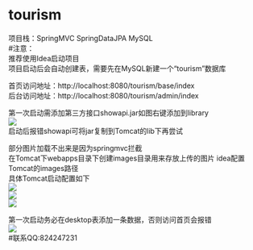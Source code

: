 # tourism
项目栈：SpringMVC SpringDataJPA MySQL  
#注意：  
推荐使用Idea启动项目  
项目启动后会自动创建表，需要先在MySQL新建一个“tourism”数据库  

首页访问地址：http://localhost:8080/tourism/base/index  
后台访问地址：http://localhost:8080/tourism/admin/index  

第一次启动需添加第三方接口showapi.jar如图右键添加到library   
![](https://github.com/jwwam/tourism/blob/master/src/main/webapp/images/addjar1.png)    
启动后报错showapi可将jar复制到Tomcat的lib下再尝试  

部分图片加载不出来是因为springmvc拦截   
在Tomcat下webapps目录下创建images目录用来存放上传的图片 idea配置Tomcat的images路径  
具体Tomcat启动配置如下  
![](https://github.com/jwwam/tourism/blob/master/src/main/webapp/images/imageUpload1.png)   
![](https://github.com/jwwam/tourism/blob/master/src/main/webapp/images/imageUpload2.png)   
![](https://github.com/jwwam/tourism/blob/master/src/main/webapp/images/imageUpload3.png)   

第一次启动务必在desktop表添加一条数据，否则访问首页会报错  
![](https://github.com/jwwam/tourism/blob/master/src/main/webapp/images/beforestart.png)  
#联系QQ:824247231  
